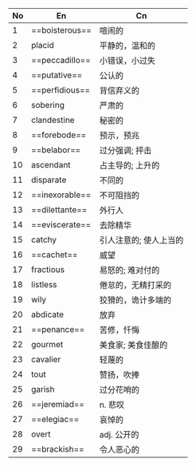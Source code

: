 | No  | En             | Cn           |
| --- | -------------- | ------------ |
| 1   | ==boisterous== | 喧闹的          |
| 2   | placid         | 平静的，温和的      |
| 3   | ==peccadillo== | 小错误，小过失      |
| 4   | ==putative==   | 公认的          |
| 5   | ==perfidious== | 背信弃义的        |
| 6   | sobering       | 严肃的          |
| 7   | clandestine    | 秘密的          |
| 8   | ==forebode==   | 预示，预兆        |
| 9   | ==belabor==    | 过分强调; 抨击     |
| 10  | ascendant      | 占主导的; 上升的    |
| 11  | disparate      | 不同的          |
| 12  | ==inexorable== | 不可阻挡的        |
| 13  | ==dilettante== | 外行人          |
| 14  | ==eviscerate== | 去除精华         |
| 15  | catchy         | 引人注意的; 使人上当的 |
| 16  | ==cachet==     | 威望           |
| 17  | fractious      | 易怒的; 难对付的    |
| 18  | listless       | 倦怠的，无精打采的    |
| 19  | wily           | 狡猾的，诡计多端的    |
| 20  | abdicate       | 放弃           |
| 21  | ==penance==    | 苦修，忏悔        |
| 22  | gourmet        | 美食家; 美食佳酿的   |
| 23  | cavalier       | 轻蔑的          |
| 24  | tout           | 赞扬，吹捧        |
| 25  | garish         | 过分花哨的        |
| 26  | ==jeremiad==   | n. 悲叹        |
| 27  | ==elegiac==    | 哀悼的          |
| 28  | overt          | adj. 公开的     |
| 29  | ==brackish==   | 令人恶心的        |
